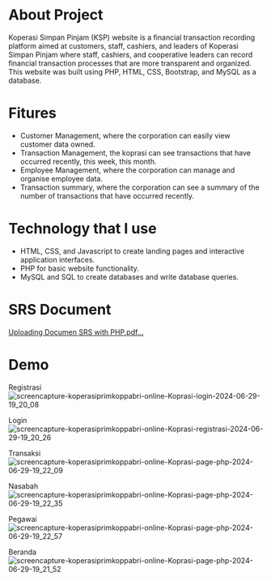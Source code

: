 # About Project
Koperasi Simpan Pinjam (KSP) website is a financial transaction recording platform aimed at customers, staff, cashiers, and leaders of 
Koperasi Simpan Pinjam where staff, cashiers, and cooperative leaders can record financial transaction processes that are more transparent and organized. 
This website was built using PHP, HTML, CSS, Bootstrap, and MySQL as a database.

# Fitures
- Customer Management, where the corporation can easily view customer data owned.
- Transaction Management, the koprasi can see transactions that have occurred recently, this week, this month.
- Employee Management, where the corporation can manage and organise employee data.
- Transaction summary, where the corporation can see a summary of the number of transactions that have occurred recently.

# Technology that I use
- HTML, CSS, and Javascript to create landing pages and interactive application interfaces.
- PHP for basic website functionality.
- MySQL and SQL to create databases and write database queries.

# SRS Document
[Uploading Documen SRS with PHP.pdf…]()


# Demo
Registrasi
![screencapture-koperasiprimkoppabri-online-Koprasi-login-2024-06-29-19_20_08](https://github.com/Yogihafidh/Koperasi-Primkoppabri-/assets/100673796/c7b643e0-4f23-46c2-99e9-02627459d5d0)

Login
![screencapture-koperasiprimkoppabri-online-Koprasi-registrasi-2024-06-29-19_20_26](https://github.com/Yogihafidh/Koperasi-Primkoppabri-/assets/100673796/3df3de85-1274-443c-a666-1941daa9532e)

Transaksi
![screencapture-koperasiprimkoppabri-online-Koprasi-page-php-2024-06-29-19_22_09](https://github.com/Yogihafidh/Koperasi-Primkoppabri-/assets/100673796/26807523-d18a-43c6-9221-d3a48acce12c)

Nasabah
![screencapture-koperasiprimkoppabri-online-Koprasi-page-php-2024-06-29-19_22_35](https://github.com/Yogihafidh/Koperasi-Primkoppabri-/assets/100673796/3683d57e-65b7-43fb-aab8-be71429d5292)

Pegawai
![screencapture-koperasiprimkoppabri-online-Koprasi-page-php-2024-06-29-19_22_57](https://github.com/Yogihafidh/Koperasi-Primkoppabri-/assets/100673796/a56c4ea6-7344-4d2a-a23b-6effccb3d358)

Beranda
![screencapture-koperasiprimkoppabri-online-Koprasi-page-php-2024-06-29-19_21_52](https://github.com/Yogihafidh/Koperasi-Primkoppabri-/assets/100673796/d1dfe6af-b47c-42fa-b07b-b075e87dbe22)


  
